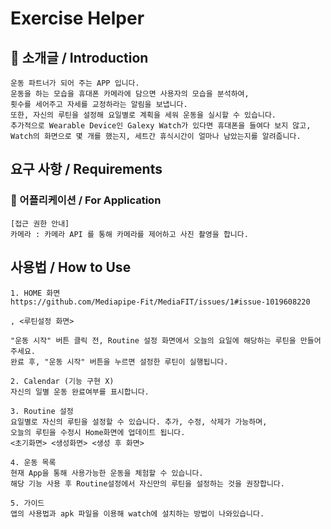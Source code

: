 # Exercise Helper

## 📢 소개글 / Introduction 
```
운동 파트너가 되어 주는 APP 입니다.
운동을 하는 모습을 휴대폰 카메라에 담으면 사용자의 모습을 분석하여, 
횟수를 세어주고 자세를 교정하라는 알림을 보냅니다. 
또한, 자신의 루틴을 설정해 요일별로 계획을 세워 운동을 실시할 수 있습니다. 
추가적으로 Wearable Device인 Galexy Watch가 있다면 휴대폰을 들여다 보지 않고,
Watch의 화면으로 몇 개를 했는지, 세트간 휴식시간이 얼마나 남았는지를 알려줍니다. 
```

## 요구 사항 / Requirements
### 📱 어플리케이션 / For Application
```
[접근 권한 안내]
카메라 : 카메라 API 를 통해 카메라를 제어하고 사진 촬영을 합니다.
```


## 사용법 / How to Use
```
1. HOME 화면 
https://github.com/Mediapipe-Fit/MediaFIT/issues/1#issue-1019608220

, <루틴설정 화면>

"운동 시작" 버튼 클릭 전, Routine 설정 화면에서 오늘의 요일에 해당하는 루틴을 만들어 주세요.
완료 후, "운동 시작" 버튼을 누르면 설정한 루틴이 실행됩니다. 

2. Calendar (기능 구현 X)
자신의 일별 운동 완료여부를 표시합니다. 

3. Routine 설정
요일별로 자신의 루틴을 설정할 수 있습니다. 추가, 수정, 삭제가 가능하며, 
오늘의 루틴을 수정시 Home화면에 업데이트 됩니다. 
<초기화면> <생성화면> <생성 후 화면>

4. 운동 목록
현재 App을 통해 사용가능한 운동을 체험할 수 있습니다. 
해당 기능 사용 후 Routine설정에서 자신만의 루틴을 설정하는 것을 권장합니다.

5. 가이드 
앱의 사용법과 apk 파일을 이용해 watch에 설치하는 방법이 나와있습니다.
```
